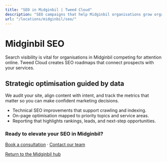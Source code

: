 ```yaml
---
title: "SEO in Midginbil | Tweed Cloud"
description: "SEO campaigns that help Midginbil organisations grow organic visibility."
url: "/locations/midginbil/seo/"
---
```


# Midginbil SEO

Search visibility is vital for organisations in Midginbil competing for attention online. Tweed Cloud creates SEO roadmaps that connect prospects with your services.

## Strategic optimisation guided by data

We audit your site, align content with intent, and track the metrics that matter so you can make confident marketing decisions.

- Technical SEO improvements that support crawling and indexing.
- On-page optimisation mapped to priority topics and service areas.
- Reporting that highlights rankings, leads, and next-step opportunities.

### Ready to elevate your SEO in Midginbil?

[Book a consultation](/consultation/) · [Contact our team](/contact/)

[Return to the Midginbil hub](/locations/midginbil/)
